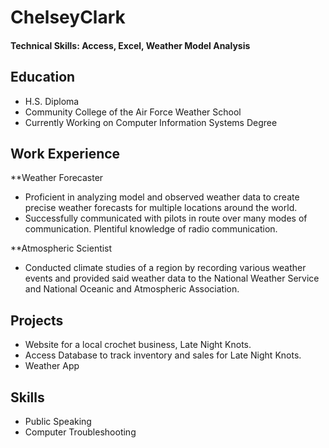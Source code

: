 # ChelseyClark

#### Technical Skills: Access, Excel, Weather Model Analysis

## Education
	       		
- H.S. Diploma
- Community College of the Air Force Weather School
- Currently Working on Computer Information Systems Degree

## Work Experience

**Weather Forecaster
- Proficient in analyzing model and observed weather data to create precise weather forecasts for multiple locations around the world.
- Successfully communicated with pilots in route over many modes of communication. Plentiful knowledge of radio communication.

**Atmospheric Scientist
- Conducted climate studies of a region by recording various weather events and provided said weather data to the National Weather Service and National Oceanic and Atmospheric Association.

## Projects

- Website for a local crochet business, Late Night Knots.
- Access Database to track inventory and sales for Late Night Knots.
- Weather App 


## Skills
- Public Speaking
- Computer Troubleshooting

